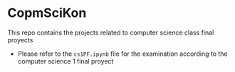 # CopmSciKon
This repo contains the projects related to computer science class final proyects

- Please refer to the `cs1PF.ipynb` file for the examination according to the computer science 1 final proyect
